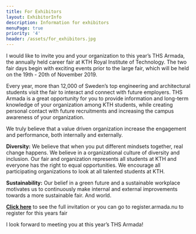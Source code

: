 ```yaml
---
title: For Exhibitors
layout: ExhibitorInfo
description: Information for exhibitors
menuPage: true
priority: '4'
header: /assets/for_exhibitors.jpg
---
```

I would like to invite you and your organization to this year’s THS Armada, the annually held career fair at KTH Royal Institute of Technology. The two fair days begin with exciting events prior to the large fair, which will be held on the 19th - 20th of November 2019.

Every year, more than 12,000 of Sweden’s top engineering and  architectural students visit the fair to interact and connect with future employers. THS Armada is a great opportunity for you to provide information and long-term knowledge of your organization among KTH students, while creating personal contact with future recruitments and increasing the campus awareness of your organization.

We truly believe that a value driven organization increase the engagement and performance, both internally and externally.

**Diversity:** We believe that when you put different mindsets together, real change happens. We believe in a organizational culture of diversity and inclusion. Our fair and organization represents all students at KTH and everyone has the right to equal opportunities. We encourage all participating organizations to look at all talented students at KTH.

**Sustainability:** Our belief in a green future and a sustainable workplace motivates us to continuously make internal and external improvements towards a more sustainable fair. And world.

[**Click here**](register.armada.nu) to see the full invitation or you can go to register.armada.nu to register for this years fair

I look forward to meeting you at this year’s THS Armada!
